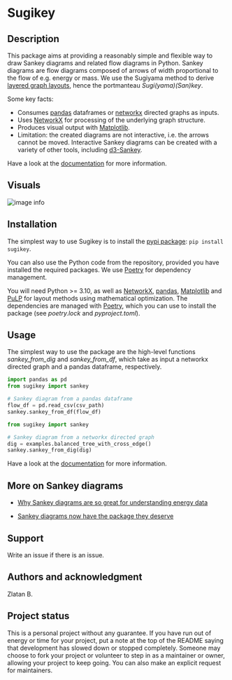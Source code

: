 # Sugikey


## Description
This package aims at providing a reasonably simple and flexible way to draw Sankey diagrams and related flow diagrams in Python.
Sankey diagrams are flow diagrams composed of arrows of width proportional to the flow of e.g. energy or mass. We use the Sugiyama method to derive [layered graph layouts](https://en.wikipedia.org/wiki/Layered_graph_drawing), hence the portmanteau _Sugi(yama)(San)key_.

Some key facts:
* Consumes [pandas](https://pandas.pydata.org/) dataframes or [networkx](https://networkx.org/) directed graphs as inputs.
* Uses [NetworkX](https://networkx.org/) for processing of the underlying graph structure.
* Produces visual output with [Matplotlib](https://matplotlib.org/).
* Limitation: the created diagrams are not interactive, i.e. the arrows cannot be moved. Interactive Sankey diagrams can be created with a variety of other tools, including [d3-Sankey](https://github.com/d3/d3-sankey).

Have a look at the [documentation](https://spectalizer.github.io/Sugikey/) for more information.

## Visuals
![image info](docs/imgs/balanced_with_cross_edge.svg)

## Installation
The simplest way to use Sugikey is to install the [pypi package](https://pypi.org/project/sugikey/): `pip install sugikey`.

You can also use the Python code from the repository, provided you have installed the required packages. We use [Poetry](https://python-poetry.org/) for dependency management.

You will need Python >= 3.10, as well as [NetworkX](https://networkx.org/), [pandas](https://pandas.pydata.org/), [Matplotlib](https://matplotlib.org/) and [PuLP](https://coin-or.github.io/pulp/) for layout methods using mathematical optimization.
The dependencies are managed with [Poetry](https://python-poetry.org/), which you can use to install the package (see _poetry.lock_ and _pyproject.toml_).

## Usage
The simplest way to use the package are the high-level functions _sankey_from_dig_ and _sankey_from_df_, which take as input a networkx directed graph and a pandas dataframe, respectively.

```python
import pandas as pd
from sugikey import sankey

# Sankey diagram from a pandas dataframe
flow_df = pd.read_csv(csv_path)
sankey.sankey_from_df(flow_df)
```

```python
from sugikey import sankey

# Sankey diagram from a networkx directed graph
dig = examples.balanced_tree_with_cross_edge()
sankey.sankey_from_dig(dig)
```

Have a look at the [documentation](https://spectalizer.github.io/Sugikey/) for more information.

## More on Sankey diagrams

* [Why Sankey diagrams are so great for understanding energy data](https://medium.com/@spectalizer/why-sankey-diagrams-are-so-great-for-understanding-energy-data-b14649d40890)

* [Sankey diagrams now have the package they deserve](https://medium.com/@spectalizer/sankey-diagrams-now-have-the-new-python-package-they-deserved-68754a0830d3)

## Support

Write an issue if there is an issue.


## Authors and acknowledgment
Zlatan B.


## Project status
This is a personal project without any guarantee.
If you have run out of energy or time for your project, put a note at the top of the README saying that development has slowed down or stopped completely. Someone may choose to fork your project or volunteer to step in as a maintainer or owner, allowing your project to keep going. You can also make an explicit request for maintainers.
